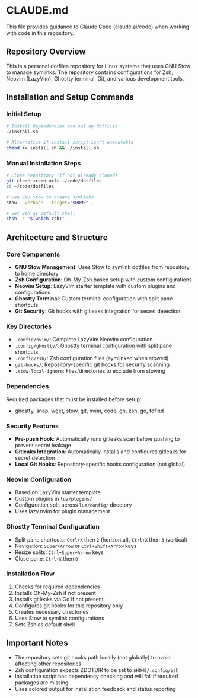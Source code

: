 # CLAUDE.md

This file provides guidance to Claude Code (claude.ai/code) when working with code in this repository.

## Repository Overview

This is a personal dotfiles repository for Linux systems that uses GNU Stow to manage symlinks. The repository contains configurations for Zsh, Neovim (LazyVim), Ghostty terminal, Git, and various development tools.

## Installation and Setup Commands

### Initial Setup
```bash
# Install dependencies and set up dotfiles
./install.sh

# Alternative if install script isn't executable
chmod +x install.sh && ./install.sh
```

### Manual Installation Steps
```bash
# Clone repository (if not already cloned)
git clone <repo-url> ~/code/dotfiles
cd ~/code/dotfiles

# Use GNU Stow to create symlinks
stow --verbose --target="$HOME" .

# Set Zsh as default shell
chsh -s "$(which zsh)"
```

## Architecture and Structure

### Core Components
- **GNU Stow Management**: Uses Stow to symlink dotfiles from repository to home directory
- **Zsh Configuration**: Oh-My-Zsh based setup with custom configurations
- **Neovim Setup**: LazyVim starter template with custom plugins and configurations
- **Ghostty Terminal**: Custom terminal configuration with split pane shortcuts
- **Git Security**: Git hooks with gitleaks integration for secret detection

### Key Directories
- `.config/nvim/`: Complete LazyVim Neovim configuration
- `.config/ghostty/`: Ghostty terminal configuration with split pane shortcuts
- `.config/zsh/`: Zsh configuration files (symlinked when stowed)
- `git-hooks/`: Repository-specific git hooks for security scanning
- `.stow-local-ignore`: Files/directories to exclude from stowing

### Dependencies
Required packages that must be installed before setup:
- ghostty, snap, wget, stow, git, nvim, code, gh, zsh, go, fdfind

### Security Features
- **Pre-push Hook**: Automatically runs gitleaks scan before pushing to prevent secret leakage
- **Gitleaks Integration**: Automatically installs and configures gitleaks for secret detection
- **Local Git Hooks**: Repository-specific hooks configuration (not global)

### Neovim Configuration
- Based on LazyVim starter template
- Custom plugins in `lua/plugins/`
- Configuration split across `lua/config/` directory
- Uses lazy.nvim for plugin management

### Ghostty Terminal Configuration
- Split pane shortcuts: `Ctrl+X` then `2` (horizontal), `Ctrl+X` then `3` (vertical)
- Navigation: `Super+Arrow` or `Ctrl+Shift+Arrow` keys
- Resize splits: `Ctrl+Super+Arrow` keys
- Close pane: `Ctrl+X` then `0`

### Installation Flow
1. Checks for required dependencies
2. Installs Oh-My-Zsh if not present
3. Installs gitleaks via Go if not present
4. Configures git hooks for this repository only
5. Creates necessary directories
6. Uses Stow to symlink configurations
7. Sets Zsh as default shell

## Important Notes
- The repository sets git hooks path locally (not globally) to avoid affecting other repositories
- Zsh configuration expects ZDOTDIR to be set to `$HOME/.config/zsh`
- Installation script has dependency checking and will fail if required packages are missing
- Uses colored output for installation feedback and status reporting